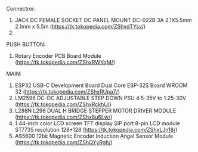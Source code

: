 Connectror:
1. JACK DC FEMALE SOCKET DC PANEL MOUNT DC-022B 3A 2.1X5.5mm 2.1mm x 5.5m (https://tk.tokopedia.com/ZShxdTYsv/)
2. 

PUSH BUTTON:
1. Rotary Encoder PCB Board Module (https://tk.tokopedia.com/ZShxRWYqM/)

MAIN:
1. ESP32 USB-C Development Board Dual Core ESP-32S Board WROOM 32 (https://tk.tokopedia.com/ZShxRUpa7/)
2. LM2596 DC-DC ADJUSTABLE STEP DOWN PSU 4.5-35V to 1.25-30V (https://tk.tokopedia.com/ZShxRckhU/)
3. L298N L298 DUAL H BRIDGE STEPPER MOTOR DRIVER MODULE (https://tk.tokopedia.com/ZShx8u6Lw/)
4. 1.44-inch color LCD screen TFT display SIP port 8-pin LCD module ST7735 resolution 128*128 (https://tk.tokopedia.com/ZShxLJn18/)
5. AS5600 12bit Magnetic Encoder Induction Angel Sensor Module (https://tk.tokopedia.com/ZShQYyRgh/)
